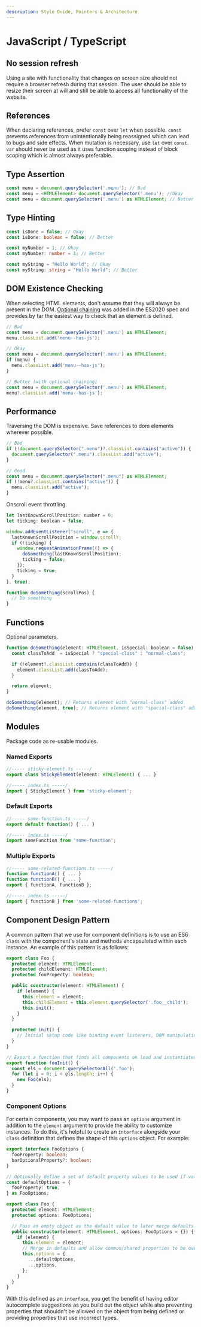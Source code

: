 ```yaml
---
description: Style Guide, Pointers & Architecture
---
```

# JavaScript / TypeScript

## No session refresh
Using a site with functionality that changes on screen size should not require a browser refresh during that session. The user should be able to resize their screen at will and still be able to access all functionality of the website.

## References

When declaring references, prefer `const` over `let` when possible. `const` prevents references from unintentionally being reassigned which can lead to bugs and side effects. When mutation is necessary, use `let` over `const`. `var` should never be used as it uses function scoping instead of block scoping which is almost always preferable.

## Type Assertion

```typescript
const menu = document.querySelector('.menu'); // Bad
const menu = <HTMLElement> document.querySelector('.menu'); //Okay
const menu = document.querySelector('.menu') as HTMLElement; // Better
```

## Type Hinting

```typescript
const isDone = false; // Okay
const isDone: boolean = false; // Better

const myNumber = 1; // Okay
const myNumber: number = 1; // Better

const myString = "Hello World"; // Okay
const myString: string = "Hello World"; // Better
```

## DOM Existence Checking
When selecting HTML elements, don't assume that they will always be present in the DOM. [Optional chaining](https://developer.mozilla.org/en-US/docs/Web/JavaScript/Reference/Operators/Optional_chaining) was added in the ES2020 spec and provides by far the easiest way to check that an element is defined.

```typescript
// Bad
const menu = document.querySelector('.menu') as HTMLElement;
menu.classList.add('menu--has-js');

// Okay
const menu = document.querySelector('.menu') as HTMLElement;
if (menu) {
  menu.classList.add('menu--has-js');
}

// Better (with optional chaining)
const menu = document.querySelector('.menu') as HTMLElement;
menu?.classList.add('menu--has-js');
```

## Performance
Traversing the DOM is expensive. Save references to dom elements wherever possible.

```js
// Bad
if (!document.querySelector(".menu")?.classList.contains("active")) {
  document.querySelector(".menu").classList.add("active");
}

// Good
const menu = document.querySelector(".menu") as HTMLElement;
if (!menu?.classList.contains("active")) {
  menu.classList.add("active");
}
```

Onscroll event throttling.

```js
let lastKnownScrollPosition: number = 0;
let ticking: boolean = false;

window.addEventListener("scroll", e => {
  lastKnownScrollPosition = window.scrollY;
  if (!ticking) {
    window.requestAnimationFrame(() => {
      doSomething(lastKnownScrollPosition);
      ticking = false;
    });
    ticking = true;
  }
}, true);

function doSomething(scrollPos) {
  // Do something
}
```


## Functions
Optional parameters.

```js
function doSomething(element: HTMLElement, isSpecial: boolean = false) {
  const classToAdd  = isSpecial ? "special-class" : "normal-class";

  if (!element?.classList.contains(classToAdd)) {
    element.classList.add(classToAdd);
  }

  return element;
}

doSomething(element); // Returns element with "normal-class" added
doSomething(element, true); // Returns element with "spacial-class" added
```

## Modules
Package code as re-usable modules.

### Named Exports
```typescript
//----- sticky-element.ts -----/
export class StickyElement(element: HTMLElement) { ... }

//----- index.ts -----/
import { StickyElement } from 'sticky-element';
```

### Default Exports
```typescript
//----- some-function.ts -----/
export default function() { ... }

//----- index.ts -----/
import someFunction from 'some-function';
```

### Multiple Exports
```typescript
//----- some-related-functions.ts -----/
function functionA() { ... }
function functionB() { ... }
export { functionA, FunctionB };

//----- index.ts -----/
import { functionB } from 'some-related-functions';
```

## Component Design Pattern
A common pattern that we use for component definitions is to use an ES6 `class` with the component's state and methods encapsulated within each instance. An example of this pattern is as follows:

```typescript
export class Foo {
  protected element: HTMLElement;
  protected childElement: HTMLElement;
  protected fooProperty: boolean;

  public constructor(element: HTMLElement) {
    if (element) {
      this.element = element;
      this.childElement = this.element.querySelector('.foo__child');
      this.init();
    }
  }

  protected init() {
    // Initial setup code like binding event listeners, DOM manipulation, etc. goes here.
  }
}

// Export a function that finds all components on load and instantiates a class instance for each node.
export function fooInit() {
  const els = document.querySelectorAll('.foo');
  for (let i = 0; i < els.length; i++) {
    new Foo(els);
  }
}
```

### Component Options
For certain components, you may want to pass an `options` argument in addition to the `element` argument to provide the ability to customize instances. To do this, it's helpful to create an `interface` alongside your `class` definition that defines the shape of this `options` object. For example:

```typescript
export interface FooOptions {
  fooProperty: boolean;
  barOptionalProperty?: boolean;
}

// Optionally define a set of default property values to be used if values aren't provided.
const defaultOptions = {
  fooProperty: true,
} as FooOptions;

export class Foo {
  protected element: HTMLElement;
  protected options: FooOptions;

  // Pass an empty object as the default value to later merge defaults into this.options.
  public constructor(element: HTMLElement, options: FooOptions = {}) {
    if (element) {
      this.element = element;
      // Merge in defaults and allow common/shared properties to be overridden by the values passed through args.
      this.options = {
        ...defaultOptions,
        ...options,
      };
    }
  }
}
```

With this defined as an `interface`, you get the benefit of having editor autocomplete suggestions as you build out the object while also preventing properties that shouldn't be allowed on the object from being defined or providing properties that use incorrect types.